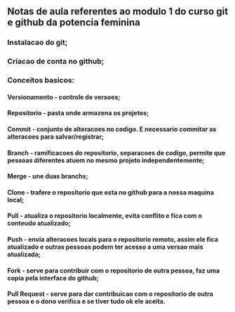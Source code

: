  ## Notas de aula referentes ao modulo 1 do curso git e github da potencia feminina

 ### Instalacao do git;

 ### Criacao de conta no github;

 ### Conceitos basicos:

 #### Versionamento - controle de versoes;

 #### Repositorio - pasta onde armazena os projetos;

 #### Commit - conjunto de alteracoes no codigo. E necessario commitar as alteracoes para salvar/registrar;
 
 #### Branch - ramificacoes do repositorio, separacoes de codigo, permite que pessoas diferentes atuem no mesmo projeto independentemente;

 #### Merge - une duas branchs;

 #### Clone - trafere o repositorio que esta no github para a nossa maquina local;

 #### Pull - atualiza o repositorio localmente, evita conflito e fica com o conteudo atualizado;

 #### Push - envia alteracoes locais para o repositorio remoto, assim ele fica atualizado e outras pessoas podem ter acesso a uma versao mais atualizada;

 #### Fork - serve para contribuir com o repositorio de outra pessoa, faz uma copia pela interface do github;

 #### Pull Request -  serve para dar contribuicao com o repositorio de outra pessoa e o dono verifica e se tiver tudo ok ele aceita.